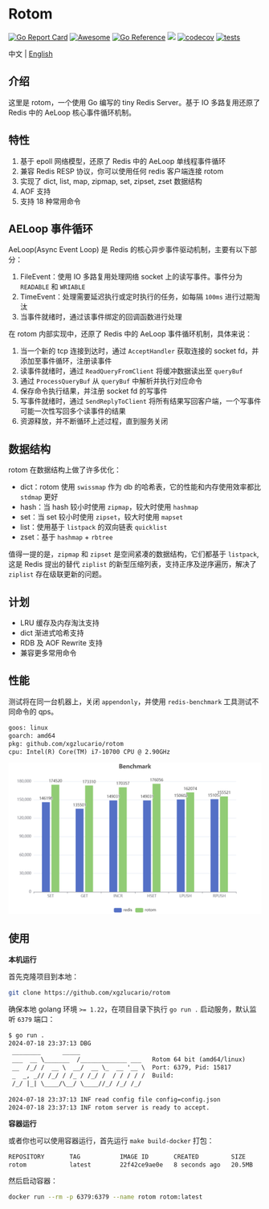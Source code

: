 # Rotom

[![Go Report Card](https://goreportcard.com/badge/github.com/xgzlucario/rotom)](https://goreportcard.com/report/github.com/xgzlucario/rotom) [![Awesome](https://awesome.re/badge.svg)](https://awesome.re) [![Go Reference](https://pkg.go.dev/badge/github.com/xgzlucario/rotom.svg)](https://pkg.go.dev/github.com/xgzlucario/rotom) ![](https://img.shields.io/github/languages/code-size/xgzlucario/rotom.svg) [![codecov](https://codecov.io/gh/xgzlucario/rotom/graph/badge.svg?token=2V0HJ4KO3E)](https://codecov.io/gh/xgzlucario/rotom) [![tests](https://github.com/xgzlucario/rotom/actions/workflows/rotom.yml/badge.svg)](https://github.com/xgzlucario/rotom/actions/workflows/rotom.yml)

中文 | [English](README.md)

## 介绍

这里是 rotom，一个使用 Go 编写的 tiny Redis Server。基于 IO 多路复用还原了 Redis 中的 AeLoop 核心事件循环机制。

## 特性

1. 基于 epoll 网络模型，还原了 Redis 中的 AeLoop 单线程事件循环
2. 兼容 Redis RESP 协议，你可以使用任何 redis 客户端连接 rotom
3. 实现了 dict, list, map, zipmap, set, zipset, zset 数据结构
4. AOF 支持
5. 支持 18 种常用命令

## AELoop 事件循环

AeLoop(Async Event Loop) 是 Redis 的核心异步事件驱动机制，主要有以下部分：

1. FileEvent：使用 IO 多路复用处理网络 socket 上的读写事件。事件分为 `READABLE` 和 `WRIABLE`
2. TimeEvent：处理需要延迟执行或定时执行的任务，如每隔 `100ms` 进行过期淘汰
3. 当事件就绪时，通过该事件绑定的回调函数进行处理

在 rotom 内部实现中，还原了 Redis 中的 AeLoop 事件循环机制，具体来说：

1. 当一个新的 tcp 连接到达时，通过 `AcceptHandler` 获取连接的 socket fd，并添加至事件循环，注册读事件
2. 读事件就绪时，通过 `ReadQueryFromClient` 将缓冲数据读出至 `queryBuf`
3. 通过 `ProcessQueryBuf` 从 `queryBuf` 中解析并执行对应命令
4. 保存命令执行结果，并注册 socket fd 的写事件
5. 写事件就绪时，通过 `SendReplyToClient` 将所有结果写回客户端，一个写事件可能一次性写回多个读事件的结果
6. 资源释放，并不断循环上述过程，直到服务关闭

## 数据结构

rotom 在数据结构上做了许多优化：

- dict：rotom 使用 `swissmap` 作为 db 的哈希表，它的性能和内存使用效率都比 `stdmap` 更好
- hash：当 hash 较小时使用 `zipmap`，较大时使用 `hashmap`
- set：当 set 较小时使用 `zipset`，较大时使用 `mapset`
- list：使用基于 `listpack` 的双向链表 `quicklist`
- zset：基于 `hashmap` + `rbtree`

值得一提的是，`zipmap` 和 `zipset` 是空间紧凑的数据结构，它们都基于 `listpack`, 这是 Redis 提出的替代 `ziplist` 的新型压缩列表，支持正序及逆序遍历，解决了 `ziplist` 存在级联更新的问题。

## 计划

- LRU 缓存及内存淘汰支持
- dict 渐进式哈希支持
- RDB 及 AOF Rewrite 支持
- 兼容更多常用命令

## 性能

测试将在同一台机器上，关闭 `appendonly`，并使用 `redis-benchmark` 工具测试不同命令的 qps。

```
goos: linux
goarch: amd64
pkg: github.com/xgzlucario/rotom
cpu: Intel(R) Core(TM) i7-10700 CPU @ 2.90GHz
```

![img](bench.jpg)

## 使用

**本机运行**

首先克隆项目到本地：

```bash
git clone https://github.com/xgzlucario/rotom
```

确保本地 golang 环境 `>= 1.22`，在项目目录下执行 `go run .` 启动服务，默认监听 `6379` 端口：

```
$ go run .
2024-07-18 23:37:13 DBG 
 ________      _____                  
 ___  __ \_______  /_____________ ___   Rotom 64 bit (amd64/linux)
 __  /_/ /  __ \  __/  __ \_  __ '__ \  Port: 6379, Pid: 15817
 _  _, _// /_/ / /_ / /_/ /  / / / / /  Build: 
 /_/ |_| \____/\__/ \____//_/ /_/ /_/

2024-07-18 23:37:13 INF read config file config=config.json
2024-07-18 23:37:13 INF rotom server is ready to accept.
```

**容器运行**

或者你也可以使用容器运行，首先运行 `make build-docker` 打包：

```
REPOSITORY       TAG           IMAGE ID       CREATED         SIZE
rotom            latest        22f42ce9ae0e   8 seconds ago   20.5MB
```

然后启动容器：

```bash
docker run --rm -p 6379:6379 --name rotom rotom:latest
```